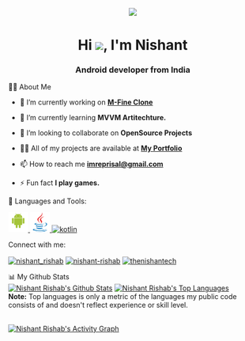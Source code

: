 <p align="center">
  <img src="https://user-images.githubusercontent.com/75352438/133910287-f2dc0bf3-0889-4f65-b46e-b7e700d20d62.gif" />
</p>

<h1 align="center">Hi <img src="https://raw.githubusercontent.com/MartinHeinz/MartinHeinz/master/wave.gif" width="30px">, I'm Nishant</h1>
<h3 align="center">Android developer from India</h3>
   🙋‍♂️ About Me

- 🔭 I’m currently working on **[M-Fine Clone](https://github.com/Kingbond470/MFine)**

- 🌱 I’m currently learning **MVVM Artitechture.**

- 👯 I’m looking to collaborate on **OpenSource Projects**

- 👨‍💻 All of my projects are available at **[My Portfolio](https://github.com/im-reprisal)**

- 📫 How to reach me **imreprisal@gmail.com**

- ⚡ Fun fact **I play games.**


🚀 Languages and Tools:
<p align="left"> <a href="https://developer.android.com" target="_blank"> <img src="https://raw.githubusercontent.com/devicons/devicon/master/icons/android/android-original-wordmark.svg" alt="android" width="40" height="40"/> </a> <a href="https://www.java.com" target="_blank"> <img src="https://raw.githubusercontent.com/devicons/devicon/master/icons/java/java-original.svg" alt="java" width="40" height="40"/> </a> <a href="https://kotlinlang.org" target="_blank"> <img src="https://www.vectorlogo.zone/logos/kotlinlang/kotlinlang-icon.svg" alt="kotlin" width="40" height="40"/> </a> </p>
Connect with me:
<p align="left">
<a href="https://twitter.com/nishant_rishab" target="blank"><img align="center" src="https://raw.githubusercontent.com/rahuldkjain/github-profile-readme-generator/master/src/images/icons/Social/twitter.svg" alt="nishant_rishab" height="30" width="40" /></a>
<a href="https://linkedin.com/in/nishant-rishab" target="blank"><img align="center" src="https://raw.githubusercontent.com/rahuldkjain/github-profile-readme-generator/master/src/images/icons/Social/linked-in-alt.svg" alt="nishant-rishab" height="30" width="40" /></a>
<a href="https://instagram.com/thenishantech" target="blank"><img align="center" src="https://raw.githubusercontent.com/rahuldkjain/github-profile-readme-generator/master/src/images/icons/Social/instagram.svg" alt="thenishantech" height="30" width="40" /></a>
</p>
📊 My Github Stats

  <br/>
    <a href="https://github.com/im-reprisal/github-readme-stats"><img alt="Nishant Rishab's Github Stats" src="https://github-readme-stats.vercel.app/api?username=im-reprisal&show_icons=true&count_private=true&theme=react&hide_border=true&bg_color=0D1117" /></a>
  <a href="https://github.com/im-reprisal/github-readme-stats"><img alt="Nishant Rishab's Top Languages" src="https://github-readme-stats.vercel.app/api/top-langs/?username=im-reprisal&langs_count=8&count_private=true&layout=compact&theme=react&hide_border=true&bg_color=0D1117" /></a>
  <br/>
  <b>Note:</b> Top languages is only a metric of the languages my public code consists of and doesn't reflect experience or skill level.
<br/>
<br/>

<a href="https://github.com/im-reprisal/github-readme-activity-graph"><img alt="Nishant Rishab's Activity Graph" src="https://activity-graph.herokuapp.com/graph?username=im-reprisal&bg_color=0D1117&color=5BCDEC&line=5BCDEC&point=FFFFFF&hide_border=true" /></a>

<br/>
<br/>


